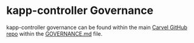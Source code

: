 # kapp-controller Governance
kapp-controller governance can be found within the main [Carvel GitHub repo](https://github.com/vmware-tanzu/carvel) within the [GOVERNANCE.md](https://github.com/vmware-tanzu/carvel/blob/develop/GOVERNANCE.md) file.
